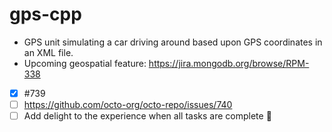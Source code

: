 # gps-cpp

- GPS unit simulating a car driving around based upon GPS coordinates in an XML file.
- Upcoming geospatial feature: https://jira.mongodb.org/browse/RPM-338

- [x] #739
- [ ] https://github.com/octo-org/octo-repo/issues/740
- [ ] Add delight to the experience when all tasks are complete :tada: